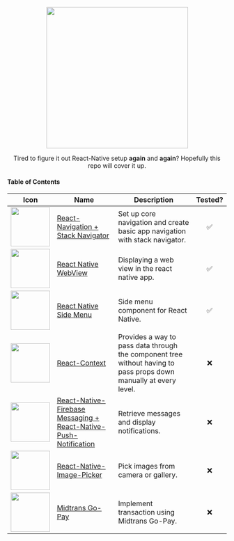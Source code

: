 <p align="center">
  <img src ="https://images.unsplash.com/photo-1586473219010-2ffc57b0d282?ixlib=rb-1.2.1&ixid=eyJhcHBfaWQiOjEyMDd9&auto=format&fit=crop&w=1300&q=80" height="325" />
</p>

<p align="center">Tired to figure it out React-Native setup <strong>again</strong> and <strong>again</strong>? Hopefully this repo will cover it up.</p>

#### Table of Contents

| Icon | Name | Description | Tested? |
|---|---|---|---|
| [<img src="https://reactnavigation.org/img/spiro.svg" width="90">](./react-navigation-and-stack-navigator/readme.md) | [React-Navigation + Stack Navigator](./react-navigation-and-stack-navigator/readme.md) | Set up core navigation and create basic app navigation with stack navigator. | <p align="center">✅</p> |
| [<img src="https://lh3.googleusercontent.com/sMzCSERY-5_8VZ2z9v0kvzM3ZA21uRHMrVGSYMPP499ecagswyzFYUMbfU02wwDnL1k=s360" width="90">](./react-native-webview/readme.md) | [React Native WebView](./react-native-webview/readme.md) | Displaying a web view in the react native app. | <p align="center">✅</p> |
| [<img src="https://icon-library.com/images/menu-bars-icon/menu-bars-icon-5.jpg" width="90">](./react-native-side-menu/readme.md) | [React Native Side Menu](./react-native-side-menu/readme.md) | Side menu component for React Native. | <p align="center">✅</p> |
| [<img src="https://cdn.worldvectorlogo.com/logos/react.svg" width="90">](./react-context/readme.md) | [React-Context](./react-context/readme.md) | Provides a way to pass data through the component tree without having to pass props down manually at every level. | <p align="center">❌</p> |
| [<img src="https://www.gstatic.com/devrel-devsite/prod/v7cbba9dce83f2a54b727914bb06dd524b80e611a7d1fe33e121163235013f003/firebase/images/touchicon-180.png" width="90">](./react-native-firebase-messaging-and-react-native-push-notification.md/readme.md) | [React-Native-Firebase Messaging + React-Native-Push-Notification](./react-native-firebase-messaging-and-react-native-push-notification.md/readme.md) | Retrieve messages and display notifications. | <p align="center">❌</p> |
| [<img src="https://emojipedia-us.s3.dualstack.us-west-1.amazonaws.com/thumbs/160/apple/81/frame-with-picture_1f5bc.png" width="90">](./react-native-image-picker/readme.md) | [React-Native-Image-Picker](./react-native-image-picker/readme.md) | Pick images from camera or gallery. | <p align="center">❌</p> |
| [<img src="https://idn-static-assets.s3-ap-southeast-1.amazonaws.com/website/img/merchant_logos/idn_gopay.png" width="90">](./midtrans-gopay/readme.md) | [Midtrans Go-Pay](./midtrans-gopay/readme.md) | Implement transaction using Midtrans Go-Pay. | <p align="center">❌</p> |
